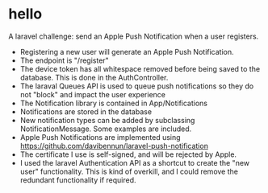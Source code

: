 # hello
A  laravel challenge: send an Apple Push Notification when a user registers.

- Registering a new user will generate an Apple Push Notification. 
- The endpoint is "/register"
- The device token has all whitespace removed before being saved to the database. This is done in the AuthController.
- The laraval Queues API is used to queue push notifications so they do not "block" and impact the user experience
- The Notification library is contained in App/Notifications
- Notifications are stored in the database
- New notification types can be added by subclassing NotificationMessage. Some examples are included.
- Apple Push Notifications are implemented using https://github.com/davibennun/laravel-push-notification
- The certificate I use is self-signed, and will be rejected by Apple.
- I used the laravel Authentication API as a shortcut to create the "new user" functionality. This is kind of overkill, and I could remove the redundant functionality if required.
